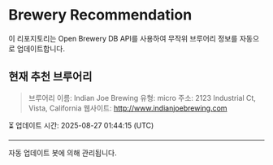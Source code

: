 # Brewery Recommendation

이 리포지토리는 Open Brewery DB API를 사용하여 무작위 브루어리 정보를 자동으로 업데이트합니다.

## 현재 추천 브루어리
> 브루어리 이름: Indian Joe Brewing
유형: micro
주소: 2123 Industrial Ct, Vista, California
웹사이트: http://www.indianjoebrewing.com

⏳ 업데이트 시간: 2025-08-27 01:44:15 (UTC)

---
자동 업데이트 봇에 의해 관리됩니다.